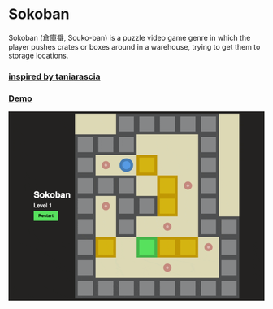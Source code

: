 # Sokoban

Sokoban (倉庫番, Souko-ban) is a puzzle video game genre in which the player pushes crates or boxes around in a warehouse, trying to get them to storage locations. 
### [inspired by taniarascia](https://github.com/taniarascia/sokoban)
### [Demo](https://taniarascia.github.io/sokoban/index.html)

![sokoban](screenshot.gif)

